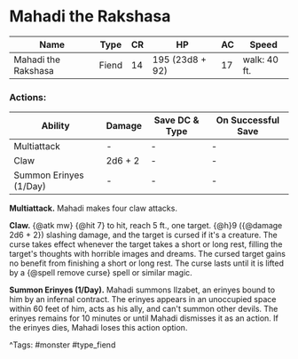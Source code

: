 # Mahadi the Rakshasa

| Name | Type | CR | HP | AC | Speed |
|------|------|----|----|----|-------|
| Mahadi the Rakshasa | Fiend | 14 | 195 (23d8 + 92) | 17 | walk: 40 ft. |

### Actions:

| Ability | Damage | Save DC & Type | On Successful Save |
|---------|--------|----------------|--------------------|
| Multiattack | - | - | - |
| Claw | 2d6 + 2 | - | - |
| Summon Erinyes (1/Day) | - | - | - |


**Multiattack.** Mahadi makes four claw attacks.

**Claw.** {@atk mw} {@hit 7} to hit, reach 5 ft., one target. {@h}9 ({@damage 2d6 + 2}) slashing damage, and the target is cursed if it's a creature. The curse takes effect whenever the target takes a short or long rest, filling the target's thoughts with horrible images and dreams. The cursed target gains no benefit from finishing a short or long rest. The curse lasts until it is lifted by a {@spell remove curse} spell or similar magic.

**Summon Erinyes (1/Day).** Mahadi summons Ilzabet, an erinyes bound to him by an infernal contract. The erinyes appears in an unoccupied space within 60 feet of him, acts as his ally, and can't summon other devils. The erinyes remains for 10 minutes or until Mahadi dismisses it as an action. If the erinyes dies, Mahadi loses this action option.

^Tags: #monster #type_fiend